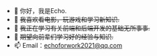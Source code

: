 - 👋 你好，我是Echo.
- 👀 ~~我喜欢看电影，玩游戏和学习新知识.~~
- 🌱 ~~我正在学习有关前端和后端开发的基础无所事事.~~
- 💞️ ~~期望向前辈们学习好的经验与知识.~~
- 📫 Email：echoforwork2021@qq.com
